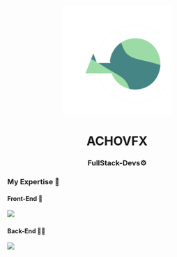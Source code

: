<div align="center">
  <img src="./Logo.png" width="250px" />
  <h1>ACHOVFX</h1>
  <h3>FullStack-Devs⚙️</h3>
</div>
<h3>My Expertise 💪</h3>
<h4>Front-End 🎨</h4>
<img src="https://skillicons.dev/icons?i=html,css,js,react,vue,jquery,tailwind,bootstrap,github,git,ps"/>
<h4>Back-End 🧑‍💻</h4>
<img src="https://skillicons.dev/icons?i=php,nodejs"/>
<!--
**achovfx/achovfx** is a ✨ _special_ ✨ repository because its `README.md` (this file) appears on your GitHub profile.

Here are some ideas to get you started:

- 🔭 I’m currently working on ...
- 🌱 I’m currently learning ...
- 👯 I’m looking to collaborate on ...
- 🤔 I’m looking for help with ...
- 💬 Ask me about ...
- 📫 How to reach me: ...
- 😄 Pronouns: ...
- ⚡ Fun fact: ...
-->
